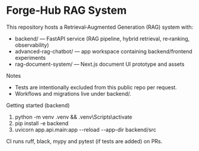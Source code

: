 ﻿# Forge‑Hub RAG System

This repository hosts a Retrieval‑Augmented Generation (RAG) system with:

- backend/ — FastAPI service (RAG pipeline, hybrid retrieval, re‑ranking, observability)
- advanced-rag-chatbot/ — app workspace containing backend/frontend experiments
- rag-document-system/ — Next.js document UI prototype and assets

Notes
- Tests are intentionally excluded from this public repo per request.
- Workflows and migrations live under backend/.

Getting started (backend)
1. python -m venv .venv && .venv\\Scripts\\activate
2. pip install -e backend
3. uvicorn app.api.main:app --reload --app-dir backend/src

CI runs ruff, black, mypy and pytest (if tests are added) on PRs.

